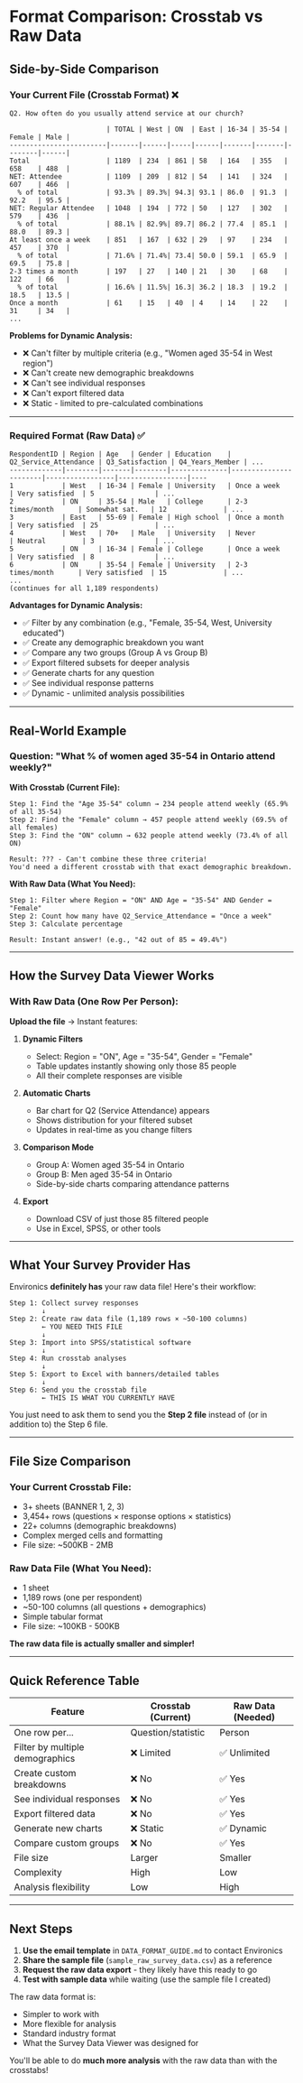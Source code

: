 # Format Comparison: Crosstab vs Raw Data

## Side-by-Side Comparison

### Your Current File (Crosstab Format) ❌

```
Q2. How often do you usually attend service at our church?

                        | TOTAL | West | ON  | East | 16-34 | 35-54 | Female | Male |
------------------------|-------|------|-----|------|-------|-------|--------|------|
Total                   | 1189  | 234  | 861 | 58   | 164   | 355   | 658    | 488  |
NET: Attendee           | 1109  | 209  | 812 | 54   | 141   | 324   | 607    | 466  |
  % of total            | 93.3% | 89.3%| 94.3| 93.1 | 86.0  | 91.3  | 92.2   | 95.5 |
NET: Regular Attendee   | 1048  | 194  | 772 | 50   | 127   | 302   | 579    | 436  |
  % of total            | 88.1% | 82.9%| 89.7| 86.2 | 77.4  | 85.1  | 88.0   | 89.3 |
At least once a week    | 851   | 167  | 632 | 29   | 97    | 234   | 457    | 370  |
  % of total            | 71.6% | 71.4%| 73.4| 50.0 | 59.1  | 65.9  | 69.5   | 75.8 |
2-3 times a month       | 197   | 27   | 140 | 21   | 30    | 68    | 122    | 66   |
  % of total            | 16.6% | 11.5%| 16.3| 36.2 | 18.3  | 19.2  | 18.5   | 13.5 |
Once a month            | 61    | 15   | 40  | 4    | 14    | 22    | 31     | 34   |
...
```

**Problems for Dynamic Analysis:**
- ❌ Can't filter by multiple criteria (e.g., "Women aged 35-54 in West region")
- ❌ Can't create new demographic breakdowns
- ❌ Can't see individual responses
- ❌ Can't export filtered data
- ❌ Static - limited to pre-calculated combinations

---

### Required Format (Raw Data) ✅

```
RespondentID | Region | Age   | Gender | Education    | Q2_Service_Attendance | Q3_Satisfaction | Q4_Years_Member | ...
-------------|--------|-------|--------|--------------|-----------------------|-----------------|-----------------|----
1            | West   | 16-34 | Female | University   | Once a week          | Very satisfied  | 5               | ...
2            | ON     | 35-54 | Male   | College      | 2-3 times/month      | Somewhat sat.   | 12              | ...
3            | East   | 55-69 | Female | High school  | Once a month         | Very satisfied  | 25              | ...
4            | West   | 70+   | Male   | University   | Never                | Neutral         | 3               | ...
5            | ON     | 16-34 | Female | College      | Once a week          | Very satisfied  | 8               | ...
6            | ON     | 35-54 | Female | University   | 2-3 times/month      | Very satisfied  | 15              | ...
...
(continues for all 1,189 respondents)
```

**Advantages for Dynamic Analysis:**
- ✅ Filter by any combination (e.g., "Female, 35-54, West, University educated")
- ✅ Create any demographic breakdown you want
- ✅ Compare any two groups (Group A vs Group B)
- ✅ Export filtered subsets for deeper analysis
- ✅ Generate charts for any question
- ✅ See individual response patterns
- ✅ Dynamic - unlimited analysis possibilities

---

## Real-World Example

### Question: "What % of women aged 35-54 in Ontario attend weekly?"

**With Crosstab (Current File):**
```
Step 1: Find the "Age 35-54" column → 234 people attend weekly (65.9% of all 35-54)
Step 2: Find the "Female" column → 457 people attend weekly (69.5% of all females)
Step 3: Find the "ON" column → 632 people attend weekly (73.4% of all ON)

Result: ??? - Can't combine these three criteria!
You'd need a different crosstab with that exact demographic breakdown.
```

**With Raw Data (What You Need):**
```
Step 1: Filter where Region = "ON" AND Age = "35-54" AND Gender = "Female"
Step 2: Count how many have Q2_Service_Attendance = "Once a week"
Step 3: Calculate percentage

Result: Instant answer! (e.g., "42 out of 85 = 49.4%")
```

---

## How the Survey Data Viewer Works

### With Raw Data (One Row Per Person):

**Upload the file** → Instant features:

1. **Dynamic Filters**
   - Select: Region = "ON", Age = "35-54", Gender = "Female"
   - Table updates instantly showing only those 85 people
   - All their complete responses are visible

2. **Automatic Charts**
   - Bar chart for Q2 (Service Attendance) appears
   - Shows distribution for your filtered subset
   - Updates in real-time as you change filters

3. **Comparison Mode**
   - Group A: Women aged 35-54 in Ontario
   - Group B: Men aged 35-54 in Ontario
   - Side-by-side charts comparing attendance patterns

4. **Export**
   - Download CSV of just those 85 filtered people
   - Use in Excel, SPSS, or other tools

---

## What Your Survey Provider Has

Environics **definitely has** your raw data file! Here's their workflow:

```
Step 1: Collect survey responses
        ↓
Step 2: Create raw data file (1,189 rows × ~50-100 columns)
        ← YOU NEED THIS FILE
        ↓
Step 3: Import into SPSS/statistical software
        ↓
Step 4: Run crosstab analyses
        ↓
Step 5: Export to Excel with banners/detailed tables
        ↓
Step 6: Send you the crosstab file
        ← THIS IS WHAT YOU CURRENTLY HAVE
```

You just need to ask them to send you the **Step 2 file** instead of (or in addition to) the Step 6 file.

---

## File Size Comparison

### Your Current Crosstab File:
- 3+ sheets (BANNER 1, 2, 3)
- 3,454+ rows (questions × response options × statistics)
- 22+ columns (demographic breakdowns)
- Complex merged cells and formatting
- File size: ~500KB - 2MB

### Raw Data File (What You Need):
- 1 sheet
- 1,189 rows (one per respondent)
- ~50-100 columns (all questions + demographics)
- Simple tabular format
- File size: ~100KB - 500KB

**The raw data file is actually smaller and simpler!**

---

## Quick Reference Table

| Feature | Crosstab (Current) | Raw Data (Needed) |
|---------|-------------------|-------------------|
| One row per... | Question/statistic | Person |
| Filter by multiple demographics | ❌ Limited | ✅ Unlimited |
| Create custom breakdowns | ❌ No | ✅ Yes |
| See individual responses | ❌ No | ✅ Yes |
| Export filtered data | ❌ No | ✅ Yes |
| Generate new charts | ❌ Static | ✅ Dynamic |
| Compare custom groups | ❌ No | ✅ Yes |
| File size | Larger | Smaller |
| Complexity | High | Low |
| Analysis flexibility | Low | High |

---

## Next Steps

1. **Use the email template** in `DATA_FORMAT_GUIDE.md` to contact Environics
2. **Share the sample file** (`sample_raw_survey_data.csv`) as a reference
3. **Request the raw data export** - they likely have this ready to go
4. **Test with sample data** while waiting (use the sample file I created)

The raw data format is:
- Simpler to work with
- More flexible for analysis
- Standard industry format
- What the Survey Data Viewer was designed for

You'll be able to do **much more analysis** with the raw data than with the crosstabs!
